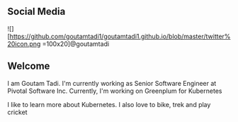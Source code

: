 ## Social Media
![][https://github.com/goutamtadi1/goutamtadi1.github.io/blob/master/twitter%20icon.png =100x20]@goutamtadi

## Welcome

I am Goutam Tadi.
I'm currently working as Senior Software Engineer at Pivotal Software Inc.
Currently, I'm working on Greenplum for Kubernetes

I like to learn more about Kubernetes.
I also love to bike, trek and play cricket
